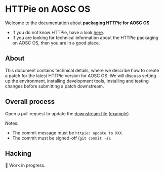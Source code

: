 # HTTPie on AOSC OS

Welcome to the documentation about **packaging HTTPie for AOSC OS**.

- If you do not know HTTPie, have a look [here](https://httpie.io/cli).
- If you are looking for technical information about the HTTPie packaging on AOSC OS, then you are in a good place.

## About

This document contains technical details, where we describe how to create a patch for the latest HTTPie version for AOSC OS.
We will discuss setting up the environment, installing development tools, installing and testing changes before submitting a patch downstream.

## Overall process

Open a pull request to update the [downstream file](https://github.com/AOSC-Dev/aosc-os-abbs/blob/stable/extra-web/httpie/spec) ([example](https://github.com/AOSC-Dev/aosc-os-abbs/commit/d0d3ba0bcea347387bb582a1b0b1b4e518720c80)).

Notes:

- The commit message must be `httpie: update to XXX`.
- The commit must be signed-off (`git commit -s`).

## Hacking

:construction: Work in progress.
